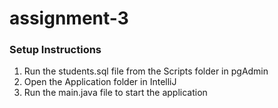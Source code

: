 # assignment-3

### Setup Instructions

1. Run the students.sql file from the Scripts folder in pgAdmin
2. Open the Application folder in IntelliJ
3. Run the main.java file to start the application
